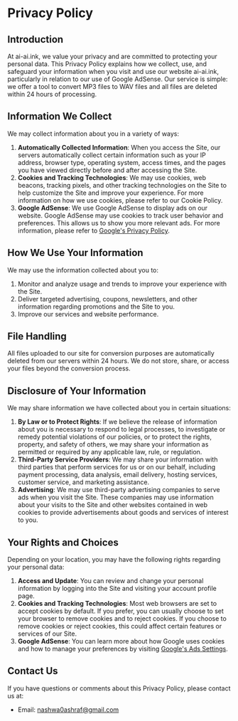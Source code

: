 # Privacy Policy

## Introduction
At ai-ai.ink, we value your privacy and are committed to protecting your personal data. This Privacy Policy explains how we collect, use, and safeguard your information when you visit and use our website ai-ai.ink, particularly in relation to our use of Google AdSense. Our service is simple: we offer a tool to convert MP3 files to WAV files and all files are deleted within 24 hours of processing.

## Information We Collect
We may collect information about you in a variety of ways:

1. **Automatically Collected Information**: When you access the Site, our servers automatically collect certain information such as your IP address, browser type, operating system, access times, and the pages you have viewed directly before and after accessing the Site.
2. **Cookies and Tracking Technologies**: We may use cookies, web beacons, tracking pixels, and other tracking technologies on the Site to help customize the Site and improve your experience. For more information on how we use cookies, please refer to our Cookie Policy.
3. **Google AdSense**: We use Google AdSense to display ads on our website. Google AdSense may use cookies to track user behavior and preferences. This allows us to show you more relevant ads. For more information, please refer to [Google's Privacy Policy](https://policies.google.com/privacy).

## How We Use Your Information
We may use the information collected about you to:

1. Monitor and analyze usage and trends to improve your experience with the Site.
2. Deliver targeted advertising, coupons, newsletters, and other information regarding promotions and the Site to you.
3. Improve our services and website performance.

## File Handling
All files uploaded to our site for conversion purposes are automatically deleted from our servers within 24 hours. We do not store, share, or access your files beyond the conversion process.

## Disclosure of Your Information
We may share information we have collected about you in certain situations:

1. **By Law or to Protect Rights**: If we believe the release of information about you is necessary to respond to legal processes, to investigate or remedy potential violations of our policies, or to protect the rights, property, and safety of others, we may share your information as permitted or required by any applicable law, rule, or regulation.
2. **Third-Party Service Providers**: We may share your information with third parties that perform services for us or on our behalf, including payment processing, data analysis, email delivery, hosting services, customer service, and marketing assistance.
3. **Advertising**: We may use third-party advertising companies to serve ads when you visit the Site. These companies may use information about your visits to the Site and other websites contained in web cookies to provide advertisements about goods and services of interest to you.

## Your Rights and Choices
Depending on your location, you may have the following rights regarding your personal data:

1. **Access and Update**: You can review and change your personal information by logging into the Site and visiting your account profile page.
2. **Cookies and Tracking Technologies**: Most web browsers are set to accept cookies by default. If you prefer, you can usually choose to set your browser to remove cookies and to reject cookies. If you choose to remove cookies or reject cookies, this could affect certain features or services of our Site.
3. **Google AdSense**: You can learn more about how Google uses cookies and how to manage your preferences by visiting [Google's Ads Settings](https://adssettings.google.com/authenticated).

## Contact Us
If you have questions or comments about this Privacy Policy, please contact us at:

- Email: nashwa0ashraf@gmail.com
